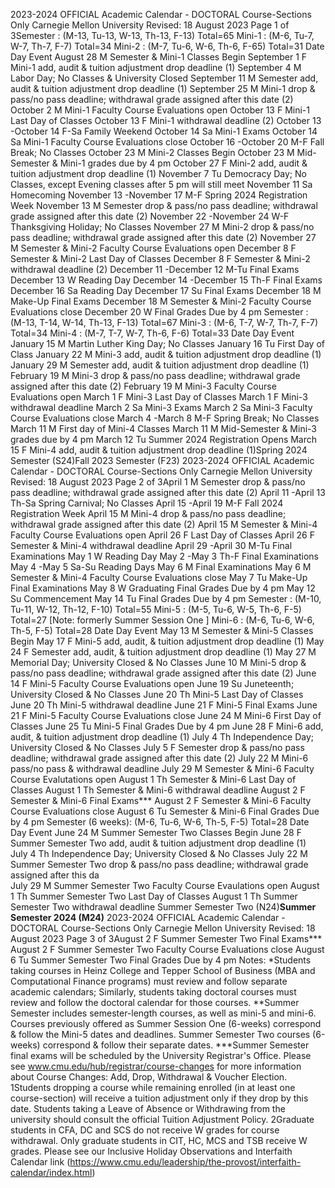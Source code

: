 2023-2024 OFFICIAL Academic Calendar - DOCTORAL Course-Sections Only Carnegie Mellon University
Revised: 18 August 2023 Page 1 of 3Semester : (M-13, Tu-13, W-13, Th-13, F-13) Total=65
Mini-1 : (M-6, Tu-7, W-7, Th-7, F-7) Total=34 
Mini-2 : (M-7, Tu-6, W-6, Th-6, F-65) Total=31
Date Day Event
August 28 M Semester & Mini-1 Classes Begin
September 1 F Mini-1 add, audit & tuition adjustment drop deadline  (1)
September 4 M Labor Day; No Classes & University Closed
September 11 M Semester add, audit & tuition adjustment drop deadline (1)
September 25 M Mini-1 drop & pass/no pass deadline; withdrawal grade assigned after this date (2)
October 2 M Mini-1 Faculty Course Evaluations open
October 13 F Mini-1 Last Day of Classes
October 13 F Mini-1 withdrawal deadline (2)
October 13 -October 14 F-Sa Family Weekend
October 14 Sa Mini-1 Exams
October 14 Sa Mini-1 Faculty Course Evaluations close
October 16 -October 20 M-F Fall Break; No Classes
October 23 M Mini-2 Classes Begin 
October 23 M Mid-Semester & Mini-1 grades due by 4 pm
October 27 F Mini-2 add, audit & tuition adjustment drop deadline (1)
November 7 Tu Democracy Day; No Classes, except Evening classes after 5 pm will still meet
November 11 Sa Homecoming
November 13 -November 17 M-F Spring 2024 Registration Week
November 13 M Semester drop & pass/no pass deadline; withdrawal grade assigned after this date (2)
November 22 -November 24 W-F Thanksgiving Holiday; No Classes
November 27 M Mini-2 drop & pass/no pass deadline; withdrawal grade assigned after this date (2)
November 27 M Semester & Mini-2 Faculty Course Evaluations open
December 8 F Semester & Mini-2 Last Day of Classes 
December 8 F Semester & Mini-2 withdrawal deadline (2)
December 11 -December 12 M-Tu Final Exams 
December 13 W Reading Day 
December 14 -December 15 Th-F Final Exams 
December 16 Sa Reading Day 
December 17 Su Final Exams 
December 18 M Make-Up Final Exams
December 18 M Semester & Mini-2 Faculty Course Evaluations close
December 20 W Final Grades Due by 4 pm 
Semester : (M-13, T-14, W-14, Th-13, F-13) Total=67
Mini-3 : (M-6, T-7, W-7, Th-7, F-7) Total=34 
Mini-4 : (M-7, T-7, W-7, Th-6, F-6) Total=33
Date Day Event
January 15 M Martin Luther King Day; No Classes
January 16 Tu First Day of Class
January 22 M Mini-3 add, audit & tuition adjustment drop deadline (1)
January 29 M Semester add, audit & tuition adjustment drop deadline (1)
February 19 M Mini-3 drop & pass/no pass deadline; withdrawal grade assigned after this date (2)
February 19 M Mini-3 Faculty Course Evaluations open
March 1 F Mini-3 Last Day of Classes 
March 1 F Mini-3 withdrawal deadline 
March 2 Sa Mini-3 Exams
March 2 Sa Mini-3 Faculty Course Evaluations close
March 4 -March 8 M-F Spring Break; No Classes
March 11 M First day of Mini-4 Classes
March 11 M Mid-Semester & Mini-3 grades due by 4 pm
March 12 Tu Summer 2024 Registration Opens 
March 15 F Mini-4 add, audit & tuition adjustment drop deadline (1)Spring 2024 Semester (S24)Fall 2023 Semester (F23) 2023-2024 OFFICIAL Academic Calendar - DOCTORAL Course-Sections Only Carnegie Mellon University
Revised: 18 August 2023 Page 2 of 3April 1 M Semester drop & pass/no pass deadline; withdrawal grade assigned after this date (2)
April 11 -April 13 Th-Sa Spring Carnival; No Classes
April 15 -April 19 M-F Fall 2024 Registration Week
April 15 M Mini-4 drop & pass/no pass deadline; withdrawal grade assigned after this date (2)
April 15 M Semester & Mini-4 Faculty Course Evaluations open 
April 26 F Last Day of Classes
April 26 F Semester & Mini-4 withdrawal deadline 
April 29 -April 30 M-Tu Final Examinations 
May 1 W Reading Day
May 2 -May 3 Th-F Final Examinations 
May 4 -May 5 Sa-Su Reading Days
May 6 M Final Examinations
May 6 M Semester & Mini-4 Faculty Course Evaluations close 
May 7 Tu Make-Up Final Examinations
May 8 W Graduating Final Grades Due by 4 pm
May 12 Su Commencement
May 14 Tu Final Grades Due by 4 pm
Semester : (M-10, Tu-11, W-12, Th-12, F-10) Total=55
Mini-5 : (M-5, Tu-6, W-5, Th-6, F-5) Total=27 [Note:  formerly Summer Session One ]
Mini-6 : (M-6, Tu-6, W-6, Th-5, F-5) Total=28
Date Day Event
May 13 M Semester & Mini-5 Classes Begin
May 17 F Mini-5 add, audit, & tuition adjustment drop deadline (1)
May 24 F Semester add, audit, & tuition adjustment drop deadline (1)
May 27 M Memorial Day; University Closed & No Classes
June 10 M Mini-5 drop & pass/no pass deadline; withdrawal grade assigned after this date (2)
June 14 F Mini-5 Faculty Course Evaluations open
June 19 Su Juneteenth; University Closed & No Classes
June 20 Th Mini-5 Last Day of Classes
June 20 Th Mini-5 withdrawal deadline 
June 21 F Mini-5 Final Exams
June 21 F Mini-5 Faculty Course Evaluations close 
June 24 M Mini-6 First Day of Classes
June 25 Tu Mini-5 Final Grades Due by 4 pm
June 28 F Mini-6 add, audit, & tuition adjustment drop deadline (1)
July 4 Th Independence Day; University Closed & No Classes
July 5 F Semester drop & pass/no pass deadline; withdrawal grade assigned after this date (2)
July 22 M Mini-6 pass/no pass & withdrawal deadline 
July 29 M Semester & Mini-6 Faculty Course Evalutations open 
August 1 Th Semester & Mini-6 Last Day of Classes
August 1 Th Semester & Mini-6 withdrawal deadline 
August 2 F Semester & Mini-6 Final Exams***
August 2 F Semester & Mini-6 Faculty Course Evaluations close
August 6 Tu Semester & Mini-6 Final Grades Due by 4 pm
Semester (6 weeks): (M-6, Tu-6, W-6, Th-5, F-5) Total=28
Date Day Event
June 24 M Summer Semester Two Classes Begin
June 28 F Summer Semester Two add, audit & tuition adjustment drop deadline (1)
July 4 Th Independence Day; University Closed & No Classes
July 22 M Summer Semester Two drop & pass/no pass deadline; withdrawal grade assigned after this da  
July 29 M Summer Semester Two Faculty Course Evaulations open
August 1 Th Summer Semester Two Last Day of Classes
August 1 Th Summer Semester Two withdrawal deadline Summer Semester Two (N24)**Summer Semester 2024 (M24)** 2023-2024 OFFICIAL Academic Calendar - DOCTORAL Course-Sections Only Carnegie Mellon University
Revised: 18 August 2023 Page 3 of 3August 2 F Summer Semester Two Final Exams***
August 2 F Summer Semester Two Faculty Course Evaluations close 
August 6 Tu Summer Semester Two Final Grades Due by 4 pm
Notes:
*Students taking courses in Heinz College and Tepper School of Business (MBA and 
Computational Finance programs) must review and follow separate academic calendars; 
Similarly, students taking doctoral courses must review and follow the doctoral calendar for 
those courses. 
**Summer Semester includes semester-length courses, as well as mini-5 and mini-6. Courses 
previously offered as Summer Session One (6-weeks) correspond & follow the Mini-5 dates 
and deadlines.  Summer Semester Two courses (6-weeks) correspond & follow their separate 
dates. 
***Summer Semester final exams will be scheduled by the University Registrar's Office.
Please see www.cmu.edu/hub/registrar/course-changes for more information about Course 
Changes: Add, Drop, Withdrawal & Voucher Election.
1Students dropping a course while remaining enrolled (in at least one course-section) will 
receive a tuition adjustment only if they drop by this date. Students taking a Leave of Absence or Withdrawing from the university should consult the official Tuition Adjustment Policy.
2Graduate students in CFA, DC and SCS do not receive W grades for course withdrawal. Only 
graduate students in CIT, HC, MCS and TSB receive W grades.
Please see our Inclusive Holiday Observations and Interfaith Calendar link 
(https://www.cmu.edu/leadership/the-provost/interfaith-calendar/index.html)